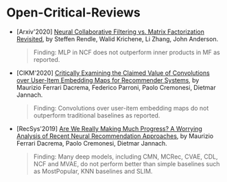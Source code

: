 # Open-Critical-Reviews

+ [Arxiv'2020] [Neural Collaborative Filtering vs. Matrix Factorization Revisited](https://arxiv.org/abs/2005.09683), by Steffen Rendle, Walid Krichene, Li Zhang, John Anderson.
  > Finding: MLP in NCF does not outperform inner products in MF as reported.
+ [CIKM'2020] [Critically Examining the Claimed Value of Convolutions over User-Item Embedding Maps for Recommender Systems](https://arxiv.org/abs/2007.11893), by Maurizio Ferrari Dacrema, Federico Parroni, Paolo Cremonesi, Dietmar Jannach.
  > Finding: Convolutions over user-item embedding maps do not outperform traditional baselines as reported.
+ [RecSys'2019] [Are We Really Making Much Progress? A Worrying Analysis of Recent Neural Recommendation Approaches](https://arxiv.org/abs/1907.06902), by Maurizio Ferrari Dacrema, Paolo Cremonesi, Dietmar Jannach.
  > Finding: Many deep models, including CMN, MCRec, CVAE, CDL, NCF and MVAE, do not perform better than simple baselines such as MostPopular, KNN baselines and SLIM.




